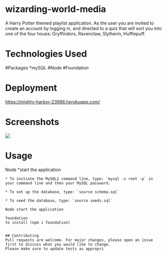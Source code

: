 # wizarding-world-media

A Harry Potter themed playlist application. As the user you are invited to create an account by logging in, and directed to a quiz that will sort you into one of the four houes:
Gryffindors,
Ravenclaw,
Slytherin,
Hufflepuff.

# Technologies Used
#Packages 
*mySQL
#Node
#Foundation


# Deployment 
https://mighty-harbor-23986.herokuapp.com/


# Screenshots

![](https://user-images.githubusercontent.com/65379991/99922235-7cf96800-2cfd-11eb-8183-9782a8b8f7b8.png)
 
# Usage

Node 
*start the application

```mysql2
* To initiate the MySQL2 command line, type: `mysql -u root -p` in your command line and then your MySQL password.

* To set up the database, type: `source schema.sql`

* To seed the database, type: `source seeds.sql`

Node start the application

foundation
to install (npm i foundation)


## Contributing
Pull requests are welcome. For major changes, please open an issue first to discuss what you would like to change.
Please make sure to update tests as appropri

